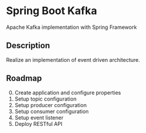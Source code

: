 # Spring Boot Kafka
Apache Kafka implementation with Spring Framework

## Description
Realize an implementation of event driven architecture.

## Roadmap
0. Create application and configure properties
1. Setup topic configuration
2. Setup producer configuration
3. Setup consumer configuration
4. Setup event listener
5. Deploy RESTful API
